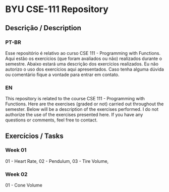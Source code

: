 # BYU CSE-111 Repository

## Descrição / Description
### PT-BR
Esse repositório é relativo ao curso CSE 111 - Programming with Functions. Aqui estão os exercícios (que foram avaliados ou não) realizados durante o semestre. Abaixo estará
uma descrição dos exercícios realizados. Eu não autorizo o uso dos exercícios aqui apresentados. Caso tenha alguma dúvida ou comentário fique a vontade para entrar em 
contato.
### EN
This repository is related to the course CSE 111 - Programming with Functions. Here are the exercises (graded or not) carried out throughout the semester. Below will be
a description of the exercises performed. I do not authorize the use of the exercises presented here. If you have any questions or comments, feel free to contact.

## Exercícios / Tasks
### Week 01
01 - Heart Rate,
02 - Pendulum,
03 - Tire Volume,
### Week 02
01 - Cone Volume
